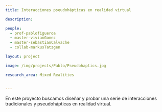 ```yaml
---
title: Interacciones pseudohápticas en realidad virtual

description: 

people:
  - prof-pablofigueroa
  - master-vivianGomez
  - master-sebastianCalvache
  - collab-markusTatzgen

layout: project

image: /img/projects/Pablo/Pseudohaptics.jpg

research_area: Mixed Realities


---
```


En este proyecto buscamos diseñar y probar una serie de interacciones tradicionales y pseudohápticas en realidad virtual.